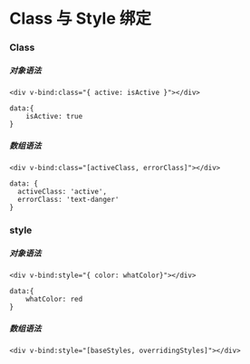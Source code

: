 # Class 与 Style 绑定

### Class

##### 对象语法

```
<div v-bind:class="{ active: isActive }"></div>

data:{
    isActive: true
}
```

##### 数组语法

```
<div v-bind:class="[activeClass, errorClass]"></div>

data: {
  activeClass: 'active',
  errorClass: 'text-danger'
}
```


### style 

##### 对象语法

```
<div v-bind:style="{ color: whatColor}"></div>

data:{
    whatColor: red
}
```


##### 数组语法

```
<div v-bind:style="[baseStyles, overridingStyles]"></div>


```

